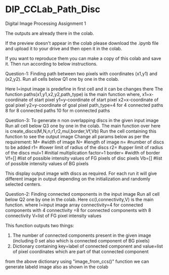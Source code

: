 # DIP_CCLab_Path_Disc
Digital Image Processing Assignment 1

The outputs are already there in the colab.

If the preview doesn't appear in the colab please download the .ipynb file and upload it to your drive and then open it in the colab. 

If you want to reproduce them you can make a copy of this colab and save it. Then run according to below instructions.

Question-1:
Finding path between two pixels with coordinates (x1,y1) and (x2,y2).
Run all cells below Q1 one by one in the colab.

Here I=input image is predefine in first cell and it can be changes there
The function paths(x1,y1,x2,y2,path_type) is the main function
  where, 
         x1=x-coordinate of start pixel
         y1=y-coordinate of start pixel
         x2=x-coordinate of goal pixel
         y2=y-coordinate of goal pixel
         path_type=4 for 4 connected paths
                   8 for 8 connected paths
                   10 for m connected paths


Question-3:
To generate n non overlapping discs in the given input image
Run all cell below Q3 one by one in the colab.
The main function over here is create_discs(M,N,n,r1,r2,mul,border,Vf,Vb)
Run the cell containing this function to see the output image
Change all params below as per the requirement:
M=   #width of image 
N=   #length of image
n=    #number of discs to be added
r1=    #lower limit of radius of the discs
r2=  #upper limit of radius of the discs
mul=1   #initial multiplication factor=1
border= #width of border
Vf=[]    #list of possible intensity values of FG pixels of disc pixels
Vb=[]  #list of possible intensity values of BG pixels

This display output image with discs as required. 
For each run it will give different image in output depending on the initialization and randomly selected centers.


Question-2:
Finding connected components in the input image
Run all cell below Q2 one by one in the colab.
Here cc(I,connectivity,V) is the main function. 
where I=input image array
      connectivity=4 for connected components with 4 connectivity
                  =8 for connected components with 8 connectivity 
     V=list of FG pixel intensity values
     
This function outputs two things: 
1) The number of connected components present in the given image (including 0 set also which is connected component of BG pixels)
2) Dictionary containing key=label of connected component and value=list of pixel coordinates which are part of that connected component

from the above dictionary using "image_from_ccs()" function we can generate labeld image also as shown in the colab


